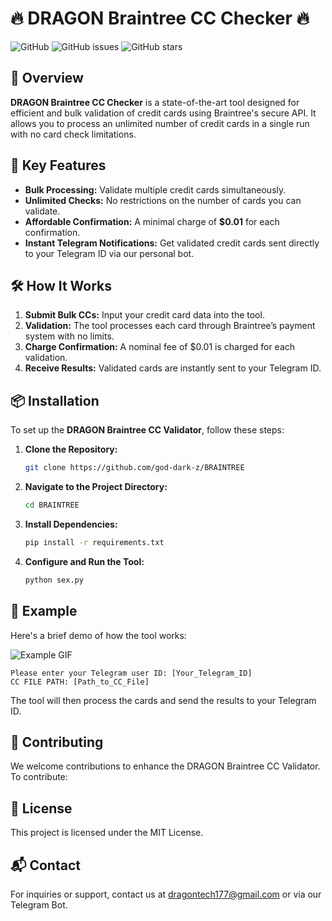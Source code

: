 # 🔥 **DRAGON Braintree CC Checker** 🔥

![GitHub](https://img.shields.io/github/license/yourusername/dragon-braintree-cc-validator?color=brightgreen)
![GitHub issues](https://img.shields.io/github/issues/yourusername/dragon-braintree-cc-validator?color=blue)
![GitHub stars](https://img.shields.io/github/stars/yourusername/dragon-braintree-cc-validator?color=yellow)

## 🚀 Overview

**DRAGON Braintree CC Checker** is a state-of-the-art tool designed for efficient and bulk validation of credit cards using Braintree's secure API. It allows you to process an unlimited number of credit cards in a single run with no card check limitations.

## 🌟 Key Features

- **Bulk Processing:** Validate multiple credit cards simultaneously.
- **Unlimited Checks:** No restrictions on the number of cards you can validate.
- **Affordable Confirmation:** A minimal charge of **$0.01** for each confirmation.
- **Instant Telegram Notifications:** Get validated credit cards sent directly to your Telegram ID via our personal bot.

## 🛠️ How It Works

1. **Submit Bulk CCs:** Input your credit card data into the tool.
2. **Validation:** The tool processes each card through Braintree’s payment system with no limits.
3. **Charge Confirmation:** A nominal fee of $0.01 is charged for each validation.
4. **Receive Results:** Validated cards are instantly sent to your Telegram ID.

## 📦 Installation

To set up the **DRAGON Braintree CC Validator**, follow these steps:

1. **Clone the Repository:**
    ```bash
    git clone https://github.com/god-dark-z/BRAINTREE
    ```

2. **Navigate to the Project Directory:**
    ```bash
    cd BRAINTREE
    ```

3. **Install Dependencies:**
    ```bash
    pip install -r requirements.txt
    ```

4. **Configure and Run the Tool:**
    ```bash
    python sex.py
    ```

## 🎥 Example

Here's a brief demo of how the tool works:

![Example GIF](https://media.giphy.com/media/3o6Zt1Q5y2fdFrpJFE/giphy.gif)

```plaintext
Please enter your Telegram user ID: [Your_Telegram_ID]
CC FILE PATH: [Path_to_CC_File]
```
The tool will then process the cards and send the results to your Telegram ID.

## 🤝 Contributing
We welcome contributions to enhance the DRAGON Braintree CC Validator. To contribute:

## 📝 License
This project is licensed under the MIT License.

## 📬 Contact
For inquiries or support, contact us at dragontech177@gmail.com or via our Telegram Bot.
